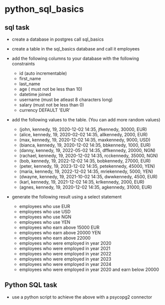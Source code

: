 # python_sql_basics
## sql task
- create a database in postgres call sql_basics
- create a table in the sql_basics database and call it employees
- add the following columns to your database with the following constraints 
  - id (auto incrementable)
  - first_name
  - last_name
  - age ( must not be less than 10)
  - datetime joined
  - username (must be atleast 8 characters long)
  - salary (must not be less than 0)
  - currency DEFAULT 'EUR'
    
- add the following values to the table. (You can add more random values)
  - (john, kennedy, 19, 2020-12-02 14:35, jfkennedy, 30000, EUR)
  - (alice, kennedy, 19, 2020-02-02 14:35, allkennedy, 2000, EUR)
  - (max, kennedy, 19, 2020-12-02 14:35, maxkennedy, 9000, USD)
  - (bianca, kennedy, 19, 2020-12-02 14:35, bbkennedy, 1000, EUR)
  - (danny, kennedy, 19, 2022-05-02 14:35, dffkennedy, 20000, NGN)
  - (rachael, kennedy, 19, 2020-12-02 14:35, rcckennedy, 35000, NGN)
  - (bob, kennedy, 19, 2022-12-02 14:35, bobkennedy, 27000, EUR)
  - (peter, kennedy, 19, 2023-12-02 14:35, petekennedy, 45000, YEN)
  - (maria, kennedy, 19, 2022-12-02 14:35, mriekennedy, 5000, YEN)
  - (dwayne, kennedy, 19, 2021-10-02 14:35, dwwkennedy, 4500, EUR)
  - (karl, kennedy, 19, 2021-12-02 14:35, krlkennedy, 2000, EUR)
  - (agnes, kennedy, 19, 2020-12-02 14:35, agkennedy, 31000, EUR)

- generate the following result using a select statement
  - employees who use EUR
  - employees who use USD
  - employees who use NGN
  - employees who use YEN
  - employees who earn above 15000 EUR
  - employees who earn above 20000 YEN
  - employees who earn above 22000
  - employees who were employed in year 2020
  - employees who were employed in year 2021
  - employees who were employed in year 2022
  - employees who were employed in year 2023
  - employees who were employed in year 2024
  - employees who were employed in year 2020 and earn below 20000

## Python SQL task
- use a python script to achieve the above with a psycopg2 connector
